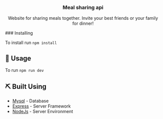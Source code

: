 <h3 align="center">Meal sharing api</h3>
<p align="center"> Website for sharing meals together. Invite your best friends or your family for dinner!
    <br> 
</p>
### Installing

To install run `npm install`

## 🎈 Usage <a name="usage"></a>

To run `npm run dev`

## ⛏️ Built Using <a name = "built_using"></a>

- [Mysql](https://www.npmjs.com/package/mysql) - Database
- [Express](https://expressjs.com/) - Server Framework
- [NodeJs](https://nodejs.org/en/) - Server Environment


